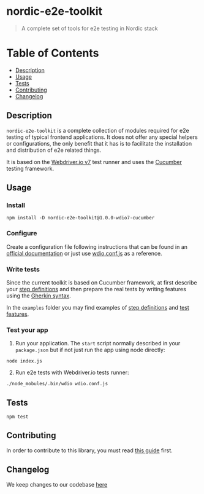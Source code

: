 # nordic-e2e-toolkit

> A complete set of tools for e2e testing in Nordic stack

# Table of Contents
- [Description](#description)
- [Usage](#usage)
- [Tests](#tests)
- [Contributing](#contributing)
- [Changelog](#changelog)

## Description

`nordic-e2e-toolkit` is a complete collection of modules required for e2e testing of typical frontend applications.
 It does not offer any special helpers or configurations, the only benefit that it has is to facilitate the installation
 and distribution of e2e related things.

It is based on the [Webdriver.io v7](https://webdriver.io/) test runner and uses the [Cucumber](https://cucumber.io/docs/cucumber/api/) testing framework.

## Usage

### Install
```
npm install -D nordic-e2e-toolkit@1.0.0-wdio7-cucumber
```

### Configure

Create a configuration file following instructions that can be found in an [official documentation](https://webdriver.io/docs/options.html) or just use [wdio.conf.js](./wdio.conf.js) as a reference.

### Write tests

Since the current toolkit is based on Cucumber framework, at first describe your [step definitions](https://cucumber.io/docs/cucumber/step-definitions/) and then prepare the real tests by writing features using the [Gherkin syntax](https://cucumber.io/docs/gherkin/reference/).

In the `examples` folder you may find examples of [step definitions](./examples/tests/e2e/features/step_definitions/common.js) and [test features](./examples/tests/e2e/features/SamplePage.feature).

### Test your app

1) Run your application. The `start` script normally described in your `package.json` but if not just run the app using node directly:

```
node index.js
```

2) Run e2e tests with Webdriver.io tests runner:

```
./node_mobules/.bin/wdio wdio.conf.js
```

## Tests
```npm
npm test
```

## Contributing

In order to contribute to this library, you must read [this guide](CONTRIBUTING.md) first.

## Changelog

We keep changes to our codebase [here](CHANGELOG.md)
